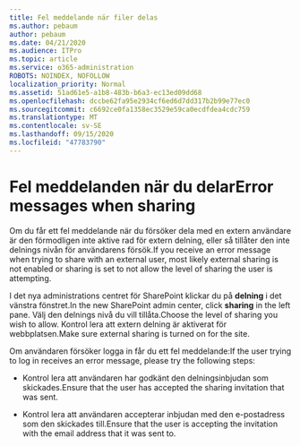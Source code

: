 ```yaml
---
title: Fel meddelande när filer delas
ms.author: pebaum
author: pebaum
ms.date: 04/21/2020
ms.audience: ITPro
ms.topic: article
ms.service: o365-administration
ROBOTS: NOINDEX, NOFOLLOW
localization_priority: Normal
ms.assetid: 51ad61e5-a1b8-483b-b6a3-ec13ed09dd68
ms.openlocfilehash: dccbe62fa95e2934cf6ed6d7dd317b2b99e77ec0
ms.sourcegitcommit: c6692ce0fa1358ec3529e59ca0ecdfdea4cdc759
ms.translationtype: MT
ms.contentlocale: sv-SE
ms.lasthandoff: 09/15/2020
ms.locfileid: "47783790"
---
```

# <a name="error-messages-when-sharing"></a><span data-ttu-id="31d7d-102">Fel meddelanden när du delar</span><span class="sxs-lookup"><span data-stu-id="31d7d-102">Error messages when sharing</span></span>

<span data-ttu-id="31d7d-103">Om du får ett fel meddelande när du försöker dela med en extern användare är den förmodligen inte aktive rad för extern delning, eller så tillåter den inte delnings nivån för användarens försök.</span><span class="sxs-lookup"><span data-stu-id="31d7d-103">If you receive an error message when trying to share with an external user, most likely external sharing is not enabled or sharing is set to not allow the level of sharing the user is attempting.</span></span>
  
<span data-ttu-id="31d7d-104">I det nya administrations centret för SharePoint klickar du på **delning** i det vänstra fönstret.</span><span class="sxs-lookup"><span data-stu-id="31d7d-104">In the  new SharePoint admin center, click **sharing** in the left pane.</span></span> <span data-ttu-id="31d7d-105">Välj den delnings nivå du vill tillåta.</span><span class="sxs-lookup"><span data-stu-id="31d7d-105">Choose the level of sharing you wish to allow.</span></span> <span data-ttu-id="31d7d-106">Kontrol lera att extern delning är aktiverat för webbplatsen.</span><span class="sxs-lookup"><span data-stu-id="31d7d-106">Make sure external sharing is turned on for the site.</span></span> 
  
<span data-ttu-id="31d7d-107">Om användaren försöker logga in får du ett fel meddelande:</span><span class="sxs-lookup"><span data-stu-id="31d7d-107">If the user trying to log in receives an error message, please try the following steps:</span></span>
  
- <span data-ttu-id="31d7d-108">Kontrol lera att användaren har godkänt den delningsinbjudan som skickades.</span><span class="sxs-lookup"><span data-stu-id="31d7d-108">Ensure that the user has accepted the sharing invitation that was sent.</span></span>
    
- <span data-ttu-id="31d7d-109">Kontrol lera att användaren accepterar inbjudan med den e-postadress som den skickades till.</span><span class="sxs-lookup"><span data-stu-id="31d7d-109">Ensure that the user is accepting the invitation with the email address that it was sent to.</span></span>
    


